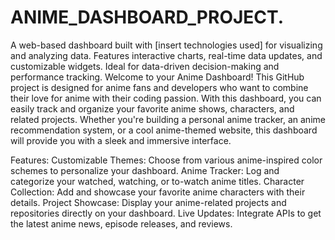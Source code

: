 # ANIME_DASHBOARD_PROJECT.
A web-based dashboard built with [insert technologies used] for visualizing and analyzing data. Features interactive charts, real-time data updates, and customizable widgets. Ideal for data-driven decision-making and performance tracking.
Welcome to your Anime Dashboard! This GitHub project is designed for anime fans and developers who want to combine their love for anime with their coding passion. With this dashboard, you can easily track and organize your favorite anime shows, characters, and related projects. Whether you're building a personal anime tracker, an anime recommendation system, or a cool anime-themed website, this dashboard will provide you with a sleek and immersive interface.

Features:
Customizable Themes: Choose from various anime-inspired color schemes to personalize your dashboard.
Anime Tracker: Log and categorize your watched, watching, or to-watch anime titles.
Character Collection: Add and showcase your favorite anime characters with their details.
Project Showcase: Display your anime-related projects and repositories directly on your dashboard.
Live Updates: Integrate APIs to get the latest anime news, episode releases, and reviews.
